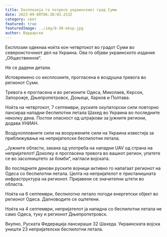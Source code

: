```yaml
---
title: Експлозија го потресе украинскиот град Суми
date: 2023-09-08T06:30:03.253Z
category: свет
featured: true
featuredImage: ../img/8-30-eksp.jpg
author: Вардарски
---
```

Експлозии одекнаа ноќта кон четвртокот во градот Суми во североисточниот дел на Украина. Ова го објави украинското издание „Общественное“.

Не се дадени детали.

Истовремено со експлозиите, прогласена е воздушна тревога во регионот Суми.

Тревога е прогласена и во регионите Одеса, Миколаев, Керсон, Запорожје, Дњепропетровск, Доњецк, Харков и Полтава.

Ноќта на четвртокот, 7 септември, руските окупаторски сили повторно лансираа нападни беспилотни летала Шахед во Украина во последните неколку дена. Постои опасност од штрајкови за јужните региони, додава УНИАН.

Воздухопловните сили на вооружените сили на Украина известија за приближување на непријателски беспилотни летала.

„Јужните области, закана од употреба на нападни UAV од страна на непријателот! Доколку е прогласена тревога во вашиот регион, упатете се во засолништето за бомби“, нагласи војската.

Во последните денови руските војници активно го напаѓаат регионот на Одеса со беспилотни летала. Целта на непријателот е пристанишната инфраструктура на регионот. Пријавени се значителни штети во областа.

Ноќта на 6 септември, беспилотно летало погоди енергетски објект во регионот Одеса. Далноводите се оштетени.

Ноќта на 4 септември, непријателот ја нападна со беспилотни летала не само Одеса, туку и регионот Дњепропетровск.

Вкупно, Руската Федерација лансираше 32 Шахеда. Украинската војска уништи 23 непријателски беспилотни летала.